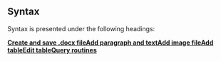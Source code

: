 ## Syntax

Syntax is presented under the following headings:

[<strong>Create and save .docx file</strong>](#syn_file)[<strong>Add paragraph and text</strong>](#syn_para)[<strong>Add image file</strong>](#syn_image)[<strong>Add table</strong>](#syn_table)[<strong>Edit table</strong>](#syn_table_edit)[<strong>Query routines</strong>](#syn_query)
